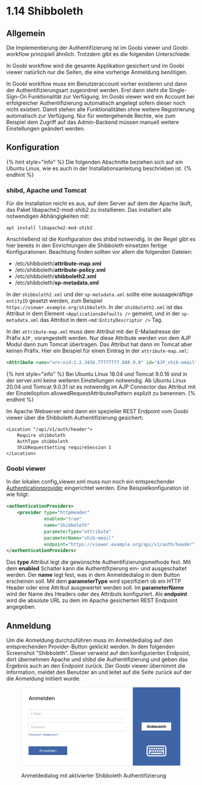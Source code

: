 # 1.14 Shibboleth

## Allgemein

Die Implementierung der Authentifizierung ist im Goobi viewer und Goobi workflow prinzipiell ähnlich. Trotzdem gibt es die folgenden Unterschiede:

In Goobi workflow wird die gesamte Applikation gesichert und im Goobi viewer natürlich nur die Seiten, die eine vorherige Anmeldung benötigen.

In Goobi workflow muss ein Benutzeraccount vorher existieren und dann der Authentifizierungsart zugeordnet werden. Erst dann steht die Single-Sign-On Funktionalität zur Verfügung. Im Goobi viewer wird ein Account bei erfolgreicher Authentifizierung automatisch angelegt sofern dieser noch nicht existiert. Damit stehen alle Funktionalitäten ohne weitere Registrierung automatisch zur Verfügung. Nur für weitergehende Rechte, wie zum Beispiel dem Zugriff auf das Admin-Backend müssen manuell weitere Einstellungen geändert werden.

## Konfiguration

{% hint style="info" %}
Die folgenden Abschnitte beziehen sich auf ein Ubuntu Linux, wie es auch in der Installationsanleitung beschrieben ist.
{% endhint %}

### shibd, Apache und Tomcat

Für die Installation reicht es aus, auf dem Server auf dem der Apache läuft, das Paket libapache2-mod-shib2 zu installieren. Das installiert alle notwendigen Abhängigkeiten mit:

```
apt install libapache2-mod-shib2
```

Anschließend ist die Konfiguration des shibd notwendig. In der Regel gibt es hier bereits in den Einrichtungen die Shibboleth einsetzen fertige Konfigurationen. Beachtung finden sollten vor allem die folgenden Dateien:

* /etc/shibboleth/**attribute-map.xml**
* /etc/shibboleth/**attribute-policy.xml**
* /etc/shibboleth/**shibboleth2.xml**
* /etc/shibboleth/**sp-metadata.xml**

In der `shibboleth2.xml` und der `sp-metadata.xml` sollte eine aussagekräftige `entityID` gesetzt werden, zum Beispiel `https://viewer.example.org/shibboleth`. In  der `shibboleth2.xml` ist das Attribut in dem Element `<ApplicationsDefaults />` gemeint, und in der `sp-metadata.xml` das Attribut in dem `<md:EntityDescriptor />` Tag.

In der `attribute-map.xml` muss dem Attribut mit der E-Mailadresse der Präfix `AJP_` vorangestellt werden. Nur diese Attribute werden von dem AJP Modul dann zum Tomcat übertragen. Das Attribut hat dann im Tomcat aber keinen Präfix. Hier ein Beispiel für einen Eintrag in der `attribute-map.xml`:

```xml
<Attribute name="urn:oid:1.2.3456.77777777.888.9.0" id="AJP_shib-email" />
```

{% hint style="info" %}
Bei Ubuntu Linux 18.04 und Tomcat 9.0.16 sind in der server.xml keine weiteren Einstellungen notwendig. Ab Ubuntu Linux 20.04 und Tomcat 9.0.31 ist es notwendig im AJP Connector das Attribut mit der Einstelloption allowedRequestAttributesPattern explizit zu benennen.
{% endhint %}

Im Apache Webserver wird dann ein spezieller REST Endpoint vom Goobi viewer über die Shibboleth Authentifizierung gesichert:

```apacheconf
<Location "/api/v1/auth/header">
    Require shibboleth
    AuthType shibboleth
    ShibRequestSetting requireSession 1
</Location>
```

### Goobi viewer

In der lokalen config\_viewer.xml muss nun noch ein entsprechender [Authenticationprovider](../../conf/1/5/1.md) eingerichtet werden. Eine Beispielkonfiguration ist wie folgt:

```xml
<authenticationProviders>
    <provider type="httpHeader" 
              enabled="true" 
              name="Shibboleth" 
              parameterType="attribute" 
              parameterName="shib-email" 
              endpoint="https://viewer.example.org/api/v1/auth/header" />
</authenticationProviders>
```

Das **type** Attribut legt die gewünschte Authentifizierungsmethode fest. Mit dem **enabled** Schalter kann die Authentifizierung ein- und ausgeschaltet werden. Der **name** legt fest, was in dem Anmeldedialog in dem Button erscheinen soll. Mit dem **parameterType** wird spezifiziert ob ein HTTP Header oder eine Attribut ausgewertet werden soll. Im **parameterName** wird der Name des Headers oder des Attributs konfiguriert. Als **endpoint** wird die absolute URL zu dem im Apache gesicherten REST Endpoint angegeben.

## Anmeldung

Um die Anmeldung durchzuführen muss im Anmeldedialog auf den entsprechenden Provider-Button geklickt werden. In dem folgenden Screenshot "Shibboleth". Dieser verweist auf den konfigurierten Endpoint, dort übernehmen Apache und shibd die Authentifizierung und geben das Ergebnis auch an den Endpoint zurück. Der Goobi viewer übernimmt die Information, meldet den Benutzer an und leitet auf die Seite zurück auf der die Anmeldung initiiert wurde.

<figure><img src="../../.gitbook/assets/22.11_DE_login-shib.png" alt=""><figcaption><p>Anmeldedialog mit aktivierter Shibboleth Authentifizierung</p></figcaption></figure>
